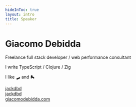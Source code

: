 ```yaml
---
hideInToc: true
layout: intro
title: Speaker
---
```


<h1 class="color:accent">Giacomo Debidda</h1>

<div class="leading-8 opacity-80">
  <p>Freelance full stack developer / web performance consultant</p>
  <p>I write TypeScript / Clojure / Zig</p>
  <p>I like 🛹 and 🛼</p>
</div>

<div class="my-10 grid grid-cols-[40px_1fr] w-min gap-y-4">
  <ri-github-line class="opacity-50"/>
  <div><a href="https://github.com/jackdbd" target="_blank">jackdbd</a></div>
  <ri-twitter-line class="opacity-50"/>
  <div><a href="https://twitter.com/jackdbd" target="_blank">jackdbd</a></div>
  <ri-user-3-line class="opacity-50"/>
  <div><a href="https://www.giacomodebidda.com/" target="_blank">giacomodebidda.com</a></div>
</div>

<!-- <img src="/avatar.jpg" class="rounded-full w-40 abs-tr mt-16 mr-12" /> -->

<!-- <img src="/gcp-associate-badge.png" class="w-40 abs-br mb-12 mr-56" /> -->

<!-- <img src="/gcp-professional-badge.png" class="w-40 abs-br mb-12 mr-12" /> -->

<!--
Useful links:

- 🇮🇹 [Emoji flags](https://apps.timwhitlock.info/emoji/tables/iso3166)
- 📚 Add [me on goodreads](https://www.goodreads.com/user/show/76503683-giacomo-debidda)
- 🛹 [Surfskating](https://en.wikipedia.org/wiki/Surfskating)
- 🛼 [It's time for a rollerblading emoji](https://www.reddit.com/r/rollerblading/comments/hmwr47/its_time_for_a_rollerblading_emoji)
-->
